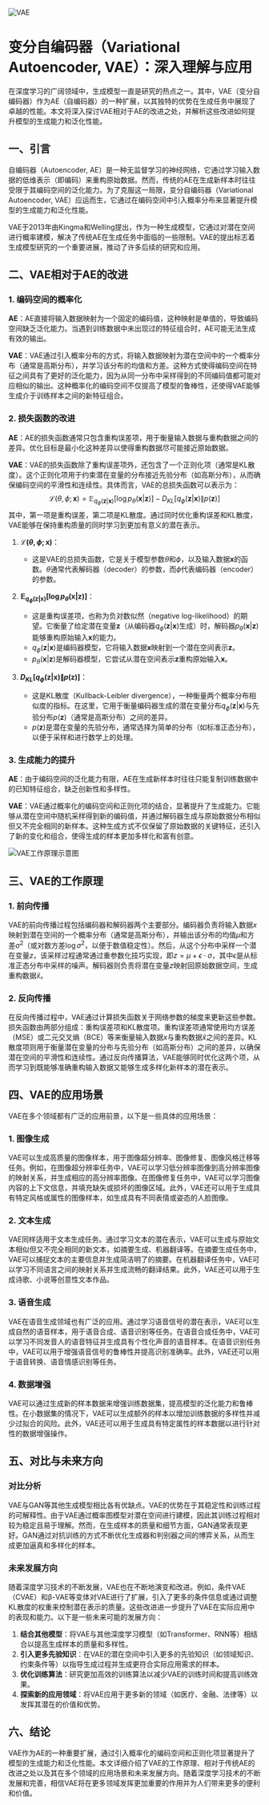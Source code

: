 ![VAE](BigModel/VAE/VAE.png)
# 变分自编码器（Variational Autoencoder, VAE）：深入理解与应用

在深度学习的广阔领域中，生成模型一直是研究的热点之一。其中，VAE（变分自编码器）作为AE（自编码器）的一种扩展，以其独特的优势在生成任务中展现了卓越的性能。本文将深入探讨VAE相对于AE的改进之处，并解析这些改进如何提升模型的生成能力和泛化性能。

## 一、引言

自编码器（Autoencoder, AE）是一种无监督学习的神经网络，它通过学习输入数据的低维表示（即编码）来重构原始数据。然而，传统的AE在生成新样本时往往受限于其编码空间的泛化能力。为了克服这一局限，变分自编码器（Variational Autoencoder, VAE）应运而生，它通过在编码空间中引入概率分布来显著提升模型的生成能力和泛化性能。

VAE于2013年由Kingma和Welling提出，作为一种生成模型，它通过对潜在空间进行概率建模，解决了传统AE在生成任务中面临的一些限制。VAE的提出标志着生成模型研究的一个重要进展，推动了许多后续的研究和应用。

## 二、VAE相对于AE的改进

### 1. 编码空间的概率化

**AE**：AE直接将输入数据映射为一个固定的编码值，这种映射是单值的，导致编码空间缺乏泛化能力。当遇到训练数据中未出现过的特征组合时，AE可能无法生成有效的输出。

**VAE**：VAE通过引入概率分布的方式，将输入数据映射为潜在空间中的一个概率分布（通常是高斯分布），并学习该分布的均值和方差。这种方式使得编码空间在特征之间具有了更好的泛化能力，因为从同一分布中采样得到的不同编码值都可能对应相似的输出。这种概率化的编码空间不仅提高了模型的鲁棒性，还使得VAE能够生成介于训练样本之间的新特征组合。

### 2. 损失函数的改进

**AE**：AE的损失函数通常只包含重构误差项，用于衡量输入数据与重构数据之间的差异。优化目标是最小化这种差异以使得重构数据尽可能接近原始数据。

**VAE**：VAE的损失函数除了重构误差项外，还包含了一个正则化项（通常是KL散度）。这个正则化项用于约束潜在变量的分布接近先验分布（如高斯分布），从而确保编码空间的平滑性和连续性。具体而言，VAE的总损失函数可以表示为：
$$
\mathcal{L}(\theta, \phi; \mathbf{x}) = \mathbb{E}_
{q_{\phi}(\mathbf{z}|\mathbf{x})}[\log p_{\theta}(\mathbf{x}|\mathbf{z})] - D_{KL}[q_{\phi}(\mathbf{z}|\mathbf{x}) \| p(\mathbf{z})]
$$
其中，第一项是重构误差，第二项是KL散度。通过同时优化重构误差和KL散度，VAE能够在保持重构质量的同时学习到更加有意义的潜在表示。

1. **$\mathcal{L}(\theta, \phi; \mathbf{x})$**：
   - 这是VAE的总损失函数，它是关于模型参数$\theta$和$\phi$，以及输入数据$\mathbf{x}$的函数。$\theta$通常代表解码器（decoder）的参数，而$\phi$代表编码器（encoder）的参数。

2. **$\mathbb{E}_
{q_{\phi}(\mathbf{z}|\mathbf{x})}[\log p_{\theta}(\mathbf{x}|\mathbf{z})]$**：
   - 这是重构误差项，也称为负对数似然（negative log-likelihood）的期望。它衡量了给定潜在变量$\mathbf{z}$（从编码器$q_{\phi}(\mathbf{z}|\mathbf{x})$生成）时，解码器$p_{\theta}(\mathbf{x}|\mathbf{z})$能够重构原始输入$\mathbf{x}$的能力。
   - $q_{\phi}(\mathbf{z}|\mathbf{x})$是编码器模型，它将输入数据$\mathbf{x}$映射到一个潜在空间表示$\mathbf{z}$。
   - $p_{\theta}(\mathbf{x}|\mathbf{z})$是解码器模型，它尝试从潜在空间表示$\mathbf{z}$重构原始输入$\mathbf{x}$。

3. **$D_{KL}[q_{\phi}(\mathbf{z}|\mathbf{x}) \| p(\mathbf{z})]$**：
   - 这是KL散度（Kullback-Leibler divergence），一种衡量两个概率分布相似度的指标。在这里，它用于衡量编码器生成的潜在变量分布$q_{\phi}(\mathbf{z}|\mathbf{x})$与先验分布$p(\mathbf{z})$（通常是高斯分布）之间的差异。
   - $p(\mathbf{z})$是潜在变量的先验分布，通常选择为简单的分布（如标准正态分布），以便于采样和进行数学上的处理。

### 3. 生成能力的提升

**AE**：由于编码空间的泛化能力有限，AE在生成新样本时往往只能复制训练数据中的已知特征组合，缺乏创新性和多样性。

**VAE**：VAE通过概率化的编码空间和正则化项的结合，显著提升了生成能力。它能够从潜在空间中随机采样得到新的编码值，并通过解码器生成与原始数据分布相似但又不完全相同的新样本。这种生成方式不仅保留了原始数据的关键特征，还引入了新的变化和组合，使得生成的样本更加多样化和富有创意。

![VAE工作原理示意图](BigModel/VAE/The-basic-architecture-of-variational-autoencoder-VAE.png)

## 三、VAE的工作原理

### 1. 前向传播
VAE的前向传播过程包括编码器和解码器两个主要部分。编码器负责将输入数据$x$映射到潜在空间的一个概率分布（通常是高斯分布），并输出该分布的均值$\mu$和方差$\sigma^2$（或对数方差$\log \sigma^2$，以便于数值稳定性）。然后，从这个分布中采样一个潜在变量$z$，该采样过程通常通过重参数化技巧实现，即$z = \mu + \epsilon \cdot \sigma$，其中$\epsilon$是从标准正态分布中采样的噪声。解码器则负责将潜在变量$z$映射回原始数据空间，生成重构数据$\hat{x}$。

### 2. 反向传播

在反向传播过程中，VAE通过计算损失函数关于网络参数的梯度来更新这些参数。损失函数由两部分组成：重构误差项和KL散度项。重构误差项通常使用均方误差（MSE）或二元交叉熵（BCE）等来衡量输入数据$x$与重构数据$\hat{x}$之间的差异。KL散度项则用于衡量潜在变量的分布与先验分布（如高斯分布）之间的差异，以确保潜在空间的平滑性和连续性。通过反向传播算法，VAE能够同时优化这两个项，从而学习到既能够准确重构输入数据又能够生成多样化新样本的潜在表示。

## 四、VAE的应用场景

VAE在多个领域都有广泛的应用前景，以下是一些具体的应用场景：

### 1. 图像生成

VAE可以生成高质量的图像样本，用于图像超分辨率、图像修复、图像风格迁移等任务。例如，在图像超分辨率任务中，VAE可以学习低分辨率图像到高分辨率图像的映射关系，并生成相应的高分辨率图像。在图像修复任务中，VAE可以学习图像内容的上下文信息，并填充缺失或损坏的图像区域。此外，VAE还可以用于生成具有特定风格或属性的图像样本，如生成具有不同表情或姿态的人脸图像。

### 2. 文本生成

VAE同样适用于文本生成任务。通过学习文本的潜在表示，VAE可以生成与原始文本相似但又不完全相同的新文本，如摘要生成、机器翻译等。在摘要生成任务中，VAE可以捕捉文本的主要信息并生成简洁明了的摘要。在机器翻译任务中，VAE可以学习不同语言之间的映射关系并生成流畅的翻译结果。此外，VAE还可以用于生成诗歌、小说等创意性文本作品。

### 3. 语音生成

VAE在语音生成领域也有广泛的应用。通过学习语音信号的潜在表示，VAE可以生成自然的语音样本，用于语音合成、语音识别等任务。在语音合成任务中，VAE可以学习不同发音人的语音特征并生成具有个性化声音的语音样本。在语音识别任务中，VAE可以用于增强语音信号的鲁棒性并提高识别准确率。此外，VAE还可以用于语音转换、语音情感识别等任务。

### 4. 数据增强

VAE可以通过生成新的样本数据来增强训练数据集，提高模型的泛化能力和鲁棒性。在小数据集的情况下，VAE可以生成额外的样本以增加训练数据的多样性并减少过拟合的风险。此外，VAE还可以用于生成具有特定属性的样本数据以进行针对性的数据增强操作。

## 五、对比与未来方向

### 对比分析

VAE与GAN等其他生成模型相比各有优缺点。VAE的优势在于其稳定性和训练过程的可解释性。由于VAE通过概率图模型对潜在空间进行建模，因此其训练过程相对较为稳定且易于理解。然而，在生成样本的质量和细节方面，GAN通常表现更好。GAN通过对抗训练的方式不断优化生成器和判别器之间的博弈关系，从而生成更加逼真和多样化的样本。

### 未来发展方向

随着深度学习技术的不断发展，VAE也在不断地演变和改进。例如，条件VAE（CVAE）和β-VAE等变体对VAE进行了扩展，引入了更多的条件信息或通过调整KL散度的权重来控制潜在表示的质量。这些改进进一步提升了VAE在实际应用中的表现和能力。以下是一些未来可能的发展方向：

1. **结合其他模型**：将VAE与其他深度学习模型（如Transformer、RNN等）相结合以提高生成样本的质量和多样性。
2. **引入更多先验知识**：在VAE的潜在空间中引入更多的先验知识（如领域知识、约束条件等）以指导生成过程并生成更符合实际应用需求的样本。
3. **优化训练算法**：研究更加高效的训练算法以减少VAE的训练时间和提高训练效果。
4. **探索新的应用领域**：将VAE应用于更多新的领域（如医疗、金融、法律等）以发挥其潜在的价值和优势。

## 六、结论

VAE作为AE的一种重要扩展，通过引入概率化的编码空间和正则化项显著提升了模型的生成能力和泛化性能。本文详细介绍了VAE的工作原理、相对于传统AE的改进之处以及其在多个领域的应用场景和未来发展方向。随着深度学习技术的不断发展和完善，相信VAE将在更多领域发挥更加重要的作用并为人们带来更多的便利和价值。
